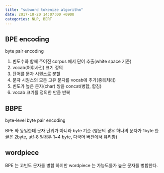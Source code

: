 ```yaml
---
title: "subword tokenize algorithm"
date: 2017-10-20 14:07:00 +0900
categories: NLP, BERT
---
```


## BPE encoding

byte pair encoding

1. 빈도수와 함께 주어진 corpus 에서 단어 추출(white space 기준)
2. vocab(어휘사전) 크기 정의
3. 단어를 문자 시퀀스로 분할
4. 문자 시퀀스의 모든 고유 문자를 vocab에 추가(중복처리)
5. 빈도가 높은 문자(char) 쌍을 concat(병합, 합침)
6. vocab 크기를 정의한 만큼 반복

## BBPE

byte-level byte pair encoding

BPE 와 동일한데 문자 단위가 아니라 byte 기준
(영문의 경우 하나의 문자가 1byte 한글은 2byte, utf-8 일경우 1~4 byte, 다국어 버전에서 유리함)

## wordpiece

BPE 는 고빈도 문자를 병합 하지만
wordpiece 는 가능도를가 높은 문자를 병합한다.
